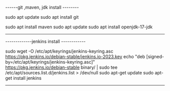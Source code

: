  ------git ,maven, jdk install --------

 sudo apt update
 sudo apt install git

sudo apt install maven
sudo apt update
sudo apt install openjdk-17-jdk

-----------------------------------------

-------------jenkins install ------------

sudo wget -O /etc/apt/keyrings/jenkins-keyring.asc \
  https://pkg.jenkins.io/debian-stable/jenkins.io-2023.key
echo "deb [signed-by=/etc/apt/keyrings/jenkins-keyring.asc]" \
  https://pkg.jenkins.io/debian-stable binary/ | sudo tee \
  /etc/apt/sources.list.d/jenkins.list > /dev/null
sudo apt-get update
sudo apt-get install jenkins


-----------------------------------------
 
